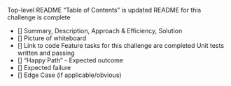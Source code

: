  Top-level README “Table of Contents” is updated
 README for this challenge is complete
- [] Summary, Description, Approach & Efficiency, Solution
- [] Picture of whiteboard
- [] Link to code
 Feature tasks for this challenge are completed
 Unit tests written and passing
- [] “Happy Path” - Expected outcome
- [] Expected failure
- [] Edge Case (if applicable/obvious)